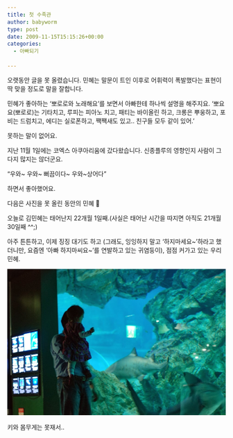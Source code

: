 ```yaml
---
title: 첫 수족관
author: babyworm
type: post
date: 2009-11-15T15:15:26+00:00
categories:
  - 아빠되기

---
```

오랫동안 글을 못 올렸습니다.
민혜는 말문이 트인 이후로 어휘력이 폭발했다는 표현이 딱 맞을 정도로 말을 잘합니다.

민혜가 좋아하는 &#8216;뽀로로와 노래해요&#8217;를 보면서 아빠한테 하나씩 설명을 해주지요.
&#8216;뽀요요(뽀로로)는 기타치고, 루피는 피아노 치고, 패티는 바이올린 하고, 크롱은 뿌웅하고, 포비는 드럼치고, 에디는 실로폰하고, 짹짹새도 있고.. 친구들 모두 같이 있어.&#8217;

못하는 말이 없어요.

지난 11월 1일에는 코엑스 아쿠아리움에 갔다왔습니다. 신종플루의 영향인지 사람이 그다지 많지는 않더군요.

&#8220;우와~ 우와~ 뻐끔이다~ 우와~상어다&#8221;

하면서 좋아했어요.

다음은 사진을 못 올린 동안의 민혜 🙂

오늘로 김민혜는 태어난지 22개월 1일째.(사실은 태어난 시간을 따지면 아직도 21개월 30일째 ^^;)

아주 튼튼하고, 이제 징징 대기도 하고 (그래도, 잉잉하지 말고 &#8216;하지마세요~&#8217;하라고 했더니만, 요즘엔 &#8216;아빠 하지마씨요~&#8217;를 연발하고 있는 귀염둥이), 점점 커가고 있는 우리 민혜.

<img src="DSC_6800.JPG">

키와 몸무게는 못재서..
